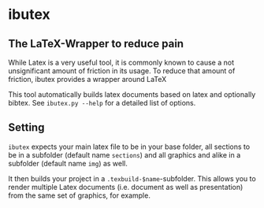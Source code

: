 # ibutex
## The LaTeX-Wrapper to reduce pain

While Latex is a very useful tool, it is commonly known to cause a not unsignificant amount of friction in its usage.
To reduce that amount of friction, ibutex provides a wrapper around LaTeX

This tool automatically builds latex documents based on latex and optionally bibtex. See `ibutex.py --help` for a detailed list of options.

## Setting

`ibutex` expects your main latex file to be in your base folder, all sections to be in a subfolder (default name `sections`) and all graphics and alike in a subfolder (default name `img`) as well.

It then builds your project in a `.texbuild-$name`-subfolder. This allows you to render multiple Latex documents (i.e. document as well as presentation) from the same set of graphics, for example.

